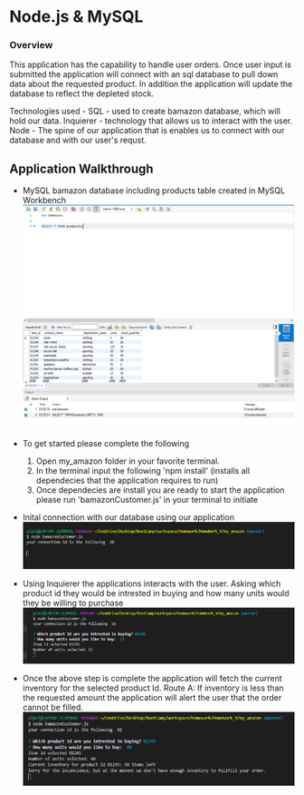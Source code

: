 # Node.js & MySQL

### Overview

This application has the capability to handle user orders. Once user input is submitted the application will connect with an sql database to pull down data about the requested product. In addition the application will update the database to reflect the depleted stock.

Technologies used -
SQL - used to create bamazon database, which will hold our data.
Inquierer - technology that allows us to interact with the user.  
Node - The spine of our application that is enables us to connect with our database and with our user's requst.

## Application Walkthrough

- MySQL bamazon database including products table created in MySQL Workbench
  <img src="assets/images/bamazon_img1.PNG">

- To get started please complete the following
    1. Open my_amazon folder in your favorite terminal.
    1. In the terminal input the following 'npm install' (installs all dependecies that the application requires to run)
    2. Once dependecies are install you are ready to start the application please run 'bamazonCustomer.js' in your terminal to initiate 

- Inital connection with our database using our application
  <img src="assets/images/bamazon_img2.PNG">


- Using Inquierer the applications interacts with the user. Asking which product id they would be intrested in buying and how many units would they be willing to purchase
  <img src="assets/images/bamazon_img3.PNG">

- Once the above step is complete the application will fetch the current inventory for the selected product Id. 
    Route A: If inventory is less than the requested amount the application will alert the user that the order cannot be filled.
      <img src="assets/images/bamazon_img4.PNG">
